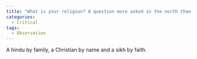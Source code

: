 ```yaml
---
title: "What is your religion? A question more asked in the north than in south!"
categories:
  - Critical
tags:
  - Observation
---
```


A hindu by family, a Christian by name and a sikh by faith.
